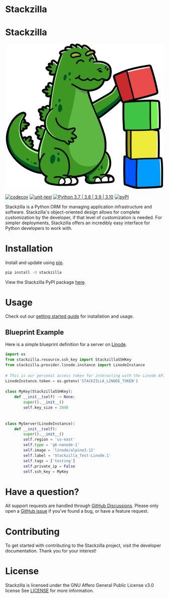 # Stackzilla
 # Stackzilla

<p style="text-align:center">
    <img src="https://github.com/Stackzilla/stackzilla/blob/main/docs/assets/images/zilla_and_blocks.png?raw=true"  alt="stackzilla" width="500"/>
</p>

[![codecov](https://codecov.io/gh/Stackzilla/stackzilla/branch/main/graph/badge.svg?token=SJQBB59GJ7)](https://codecov.io/gh/Stackzilla/stackzilla)
[![unit-test](https://github.com/Stackzilla/stackzilla/actions/workflows/branch-push-unit-test.yml/badge.svg)](https://github.com/Stackzilla/stackzilla/actions/workflows/branch-push-unit-test.yml)
[![Python 3.7 | 3.8 | 3.9 | 3.10](https://img.shields.io/badge/python-3.8%20%7C%203.9%20%7C%203.10-blue)](https://pypi.org/project/stackzilla/)
[![pyPI](https://img.shields.io/pypi/v/stackzilla)](https://pypi.org/project/stackzilla/)

Stackzilla is a Python ORM for managing application infrastructure and software. Stackzilla's object-oriented design allows for complete customization by the developer, if that level of customization is needed. For simpler deployments, Stackzilla offers an incredibly easy interface for Python developers to work with.

# Installation
Install and update using [pip](https://pip.pypa.io/en/stable/getting-started/).

```bash
pip install -U stackzilla
```

View the Stackzilla PyPI package [here](https://pypi.org/project/stackzilla/).

# Usage
Check out our [getting started guide](https://stackzilla.dev/getting-started/) for installation and usage.
## Blueprint Example

Here is a simple blueprint definition for a server on [Linode](https://www.linode.com/).

```python
import os
from stackzilla.resource.ssh_key import StackzillaSSHKey
from stackzilla.provider.linode.instance import LinodeInstance

# This is our personal access token for interacting with the Linode API
LinodeInstance.token = os.getenv('STACKZILLA_LINODE_TOKEN')

class MyKey(StackzillaSSHKey):
    def __init__(self) -> None:
        super().__init__()
        self.key_size = 2048


class MyServer(LinodeInstance):
    def __init__(self):
        super().__init__()
        self.region = 'us-east'
        self.type = 'g6-nanode-1'
        self.image = 'linode/alpine3.12'
        self.label = 'Stackzilla_Test-Linode.1'
        self.tags = ['testing']
        self.private_ip = False
        self.ssh_key = MyKey

```

# Have a question?
All support requests are handled through [GitHub Discussions](https://github.com/Stackzilla/stackzilla/discussions). Please only open a [GitHub issue](https://github.com/Stackzilla/stackzilla/issues) if you've found a bug, or have a feature request.

# Contributing
To get started with contributing to the Stackzilla project, visit the developer documentation. Thank you for your interest!

# License
Stackzilla is licensed under the GNU Affero General Public License v3.0 license See [LICENSE](https://github.com/Stackzilla/stackzilla/blob/main/LICENSE) for more information.
